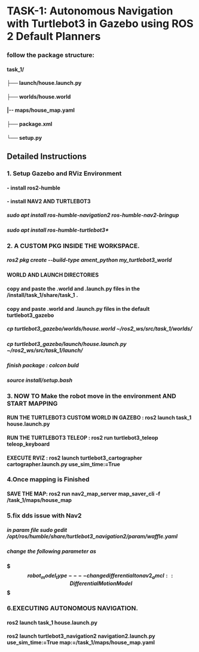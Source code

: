 # TASK-1: Autonomous Navigation with Turtlebot3 in Gazebo using ROS 2 Default Planners
### follow the package structure:
#### task_1/
#### ├── launch/house.launch.py
#### ├── worlds/house.world
#### |-- maps/house_map.yaml
#### ├── package.xml
#### └── setup.py

## Detailed Instructions
### 1. Setup Gazebo and RViz Environment
#### - install ros2-humble
#### - install NAV2 AND TURTLEBOT3
#####   sudo apt install ros-humble-navigation2 ros-humble-nav2-bringup
#####   sudo apt install ros-humble-turtlebot3*
### 2. A CUSTOM PKG INSIDE THE WORKSPACE.
#####   ros2 pkg create --build-type ament_python my_turtlebot3_world
####   WORLD AND LAUNCH DIRECTORIES
####   copy and paste the .world and .launch.py files in the /install/task_1/share/task_1 .
####   copy and paste .world  and .launch.py files in the default turtlebot3_gazebo
#####  cp turtlebot3_gazebo/worlds/house.world ~/ros2_ws/src/task_1/worlds/
#####  cp turtlebot3_gazebo/launch/house.launch.py ~/ros2_ws/src/task_1/launch/
#####  finish package : colcon buld
#####  source install/setup.bash
### 3. NOW TO Make the robot move in the environment AND START MAPPING
#### RUN THE TURTLEBOT3 CUSTOM WORLD IN GAZEBO : ros2 launch task_1 house.launch.py
#### RUN THE TURTLEBOT3 TELEOP : ros2 run turtlebot3_teleop teleop_keyboard  
#### EXECUTE RVIZ : ros2 launch turtlebot3_cartographer cartographer.launch.py use_sim_time:=True 
### 4.Once mapping is Finished
#### SAVE THE MAP: ros2 run nav2_map_server map_saver_cli -f /task_1/maps/house_map

### 5.fix dds issue with Nav2

##### in param file  sudo gedit /opt/ros/humble/share/turtlebot3_navigation2/param/waffle.yaml

##### change the following parameter as 

#### $$$ robot_model_type----change differential to nav2_amcl::DifferentialMotionModel $$$

### 6.EXECUTING AUTONOMOUS NAVIGATION.
#### ros2 launch task_1 house.launch.py
#### ros2 launch turtlebot3_navigation2 navigation2.launch.py use_sim_time:=True map:=/task_1/maps/house_map.yaml
